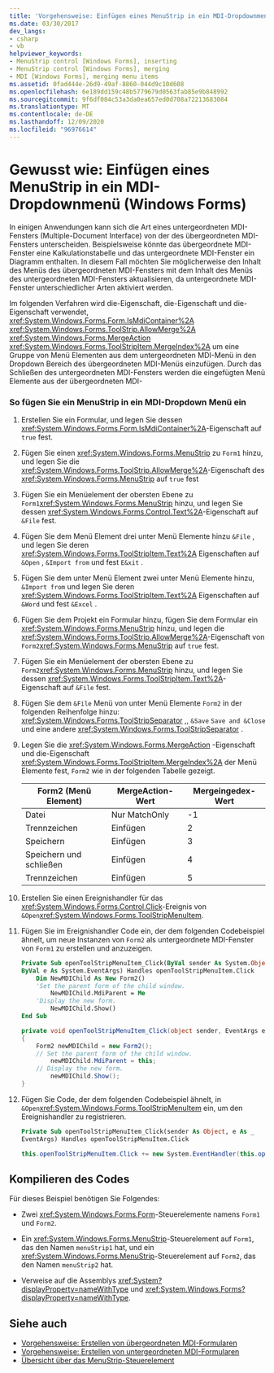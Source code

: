 ```yaml
---
title: 'Vorgehensweise: Einfügen eines MenuStrip in ein MDI-Dropdownmenü'
ms.date: 03/30/2017
dev_langs:
- csharp
- vb
helpviewer_keywords:
- MenuStrip control [Windows Forms], inserting
- MenuStrip control [Windows Forms], merging
- MDI [Windows Forms], merging menu items
ms.assetid: 0fad444e-26d9-49af-8860-044d9c10d608
ms.openlocfilehash: 6e189dd159c48b5779679d0563fab85e9b848992
ms.sourcegitcommit: 9f6df084c53a3da0ea657ed0d708a72213683084
ms.translationtype: MT
ms.contentlocale: de-DE
ms.lasthandoff: 12/09/2020
ms.locfileid: "96976614"
---
```

# <a name="how-to-insert-a-menustrip-into-an-mdi-drop-down-menu-windows-forms"></a>Gewusst wie: Einfügen eines MenuStrip in ein MDI-Dropdownmenü (Windows Forms)
In einigen Anwendungen kann sich die Art eines untergeordneten MDI-Fensters (Multiple-Document Interface) von der des übergeordneten MDI-Fensters unterscheiden. Beispielsweise könnte das übergeordnete MDI-Fenster eine Kalkulationstabelle und das untergeordnete MDI-Fenster ein Diagramm enthalten. In diesem Fall möchten Sie möglicherweise den Inhalt des Menüs des übergeordneten MDI-Fensters mit dem Inhalt des Menüs des untergeordneten MDI-Fensters aktualisieren, da untergeordnete MDI-Fenster unterschiedlicher Arten aktiviert werden.  
  
 Im folgenden Verfahren wird die-Eigenschaft, die-Eigenschaft und die-Eigenschaft verwendet, <xref:System.Windows.Forms.Form.IsMdiContainer%2A> <xref:System.Windows.Forms.ToolStrip.AllowMerge%2A> <xref:System.Windows.Forms.MergeAction> <xref:System.Windows.Forms.ToolStripItem.MergeIndex%2A> um eine Gruppe von Menü Elementen aus dem untergeordneten MDI-Menü in den Dropdown Bereich des übergeordneten MDI-Menüs einzufügen. Durch das Schließen des untergeordneten MDI-Fensters werden die eingefügten Menü Elemente aus der übergeordneten MDI-  
  
### <a name="to-insert-a-menustrip-into-an-mdi-drop-down-menu"></a>So fügen Sie ein MenuStrip in ein MDI-Dropdown Menü ein  
  
1. Erstellen Sie ein Formular, und legen Sie dessen <xref:System.Windows.Forms.Form.IsMdiContainer%2A>-Eigenschaft auf `true` fest.  
  
2. Fügen Sie einen <xref:System.Windows.Forms.MenuStrip> zu `Form1` hinzu, und legen Sie die <xref:System.Windows.Forms.ToolStrip.AllowMerge%2A>-Eigenschaft des <xref:System.Windows.Forms.MenuStrip> auf `true` fest  
  
3. Fügen Sie ein Menüelement der obersten Ebene zu `Form1`<xref:System.Windows.Forms.MenuStrip> hinzu, und legen Sie dessen <xref:System.Windows.Forms.Control.Text%2A>-Eigenschaft auf `&File` fest.  
  
4. Fügen Sie dem Menü Element drei unter Menü Elemente hinzu `&File` , und legen Sie deren <xref:System.Windows.Forms.ToolStripItem.Text%2A> Eigenschaften auf `&Open` , `&Import from` und fest `E&xit` .  
  
5. Fügen Sie dem unter Menü Element zwei unter Menü Elemente hinzu, `&Import from` und legen Sie deren <xref:System.Windows.Forms.ToolStripItem.Text%2A> Eigenschaften auf `&Word` und fest `&Excel` .  
  
6. Fügen Sie dem Projekt ein Formular hinzu, fügen Sie dem Formular ein <xref:System.Windows.Forms.MenuStrip> hinzu, und legen die <xref:System.Windows.Forms.ToolStrip.AllowMerge%2A>-Eigenschaft von `Form2`<xref:System.Windows.Forms.MenuStrip> auf `true` fest.  
  
7. Fügen Sie ein Menüelement der obersten Ebene zu `Form2`<xref:System.Windows.Forms.MenuStrip> hinzu, und legen Sie dessen <xref:System.Windows.Forms.ToolStripItem.Text%2A>-Eigenschaft auf `&File` fest.  
  
8. Fügen Sie dem `&File` Menü von unter Menü Elemente `Form2` in der folgenden Reihenfolge hinzu: <xref:System.Windows.Forms.ToolStripSeparator> ,, `&Save` `Save and &Close` und eine andere <xref:System.Windows.Forms.ToolStripSeparator> .  
  
9. Legen Sie die <xref:System.Windows.Forms.MergeAction> -Eigenschaft und die-Eigenschaft <xref:System.Windows.Forms.ToolStripItem.MergeIndex%2A> der Menü Elemente fest, `Form2` wie in der folgenden Tabelle gezeigt.  
  
    |Form2 (Menü Element)|MergeAction-Wert|Mergeingedex-Wert|  
    |---------------------|-----------------------|----------------------|  
    |Datei|Nur MatchOnly|-1|  
    |Trennzeichen|Einfügen|2|  
    |Speichern|Einfügen|3|  
    |Speichern und schließen|Einfügen|4|  
    |Trennzeichen|Einfügen|5|  
  
10. Erstellen Sie einen Ereignishandler für das <xref:System.Windows.Forms.Control.Click>-Ereignis von `&Open`<xref:System.Windows.Forms.ToolStripMenuItem>.  
  
11. Fügen Sie im Ereignishandler Code ein, der dem folgenden Codebeispiel ähnelt, um neue Instanzen von `Form2` als untergeordnete MDI-Fenster von `Form1` zu erstellen und anzuzeigen.  
  
    ```vb  
    Private Sub openToolStripMenuItem_Click(ByVal sender As System.Object, _  
    ByVal e As System.EventArgs) Handles openToolStripMenuItem.Click  
        Dim NewMDIChild As New Form2()  
        'Set the parent form of the child window.  
            NewMDIChild.MdiParent = Me  
        'Display the new form.  
            NewMDIChild.Show()  
    End Sub  
    ```  
  
    ```csharp  
    private void openToolStripMenuItem_Click(object sender, EventArgs e)  
    {  
        Form2 newMDIChild = new Form2();  
        // Set the parent form of the child window.  
            newMDIChild.MdiParent = this;  
        // Display the new form.  
            newMDIChild.Show();  
    }  
    ```  
  
12. Fügen Sie Code, der dem folgenden Codebeispiel ähnelt, in `&Open`<xref:System.Windows.Forms.ToolStripMenuItem> ein, um den Ereignishandler zu registrieren.  
  
    ```vb  
    Private Sub openToolStripMenuItem_Click(sender As Object, e As _  
    EventArgs) Handles openToolStripMenuItem.Click  
    ```  
  
    ```csharp  
    this.openToolStripMenuItem.Click += new System.EventHandler(this.openToolStripMenuItem_Click);  
    ```  
  
## <a name="compiling-the-code"></a>Kompilieren des Codes  
 Für dieses Beispiel benötigen Sie Folgendes:  
  
- Zwei <xref:System.Windows.Forms.Form>-Steuerelemente namens `Form1` und `Form2`.  
  
- Ein <xref:System.Windows.Forms.MenuStrip>-Steuerelement auf `Form1`, das den Namen `menuStrip1` hat, und ein <xref:System.Windows.Forms.MenuStrip>-Steuerelement auf `Form2`, das den Namen `menuStrip2` hat.  
  
- Verweise auf die Assemblys <xref:System?displayProperty=nameWithType> und <xref:System.Windows.Forms?displayProperty=nameWithType>.  
  
## <a name="see-also"></a>Siehe auch

- [Vorgehensweise: Erstellen von übergeordneten MDI-Formularen](../advanced/how-to-create-mdi-parent-forms.md)
- [Vorgehensweise: Erstellen von untergeordneten MDI-Formularen](../advanced/how-to-create-mdi-child-forms.md)
- [Übersicht über das MenuStrip-Steuerelement](menustrip-control-overview-windows-forms.md)
